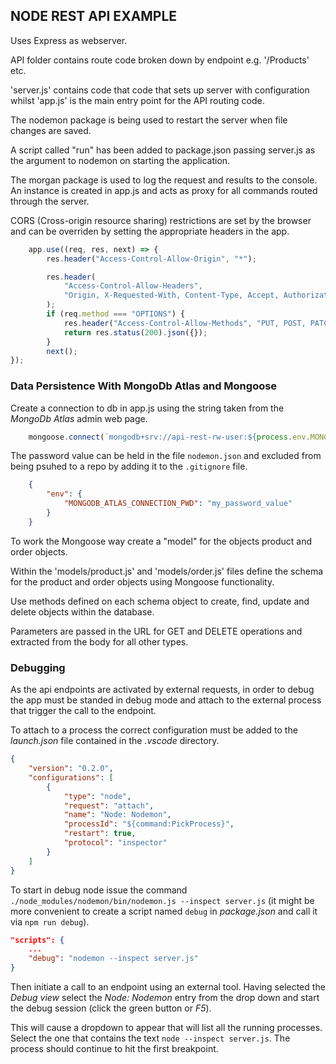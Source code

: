 ## NODE REST API EXAMPLE

Uses Express as webserver.

API folder contains route code broken down by endpoint e.g. '/Products' etc.

'server.js' contains code that code that sets up server with configuration whilst 'app.js' is the main entry point for the API routing code.

The nodemon package is being used to restart the server when file changes are saved.

A script called "run" has been added to package.json passing server.js as the argument to nodemon on starting the application.

The morgan package is used to log the request and results to the console. An instance is created in app.js and acts as proxy for all commands routed through the server.

CORS (Cross-origin resource sharing) restrictions are set by the browser and can be overriden by setting the appropriate headers in the app.

```javascript
    app.use((req, res, next) => {
        res.header("Access-Control-Allow-Origin", "*");

        res.header(
            "Access-Control-Allow-Headers",
            "Origin, X-Requested-With, Content-Type, Accept, Authorization"
        );
        if (req.method === "OPTIONS") {
            res.header("Access-Control-Allow-Methods", "PUT, POST, PATCH, DELETE, GET");
            return res.status(200).json({});
        }
        next();
});
```

### Data Persistence With MongoDb Atlas and Mongoose

Create a connection to db in app.js using the string taken from the _MongoDb Atlas_ admin web page.
```javascript
    mongoose.connect(`mongodb+srv://api-rest-rw-user:${process.env.MONGODB_ATLAS_CONNECTION_PWD}@cluster0-nebbb.mongodb.net/test?retryWrites=true`, { useNewUrlParser: true });
```
The password value can be held in the file `nodemon.json` and excluded from being psuhed to a repo by adding it to the `.gitignore` file.
```json
    {
        "env": {
            "MONGODB_ATLAS_CONNECTION_PWD": "my_password_value"
        }
    }
```

To work the Mongoose way create a "model" for the objects product and order objects.

Within the 'models/product.js' and 'models/order.js' files define the schema for the product and order objects using Mongoose functionality.

Use methods defined on each schema object to create, find, update and delete objects within the database.

Parameters are passed in the URL for GET and DELETE operations and extracted from the body for all other types.

### Debugging

As the api endpoints are activated by external requests, in order to debug the app must be standed in debug mode and attach to the external process that trigger the call to the endpoint.

To attach to a process the correct configuration must be added to the _launch.json_ file contained in the _.vscode_ directory.

```json
{
    "version": "0.2.0",
    "configurations": [
        {
            "type": "node",
            "request": "attach",
            "name": "Node: Nodemon",
            "processId": "${command:PickProcess}",
            "restart": true,
            "protocol": "inspector"
        }
    ]
}
```

To start in debug node issue the command `./node_modules/nodemon/bin/nodemon.js --inspect server.js` (it might be more convenient to create a script named `debug` in _package.json_ and call it via `npm run debug`).
```json
"scripts": {
    ...
    "debug": "nodemon --inspect server.js"
}
```
Then initiate a call to an endpoint using an external tool. Having selected the _Debug view_ select the _Node: Nodemon_ entry from the drop down and start the debug session (click the green button or _F5_).

This will cause a dropdown to appear that will list all the running processes. Select the one that contains the text `node --inspect server.js`. The process should continue to hit the first breakpoint.